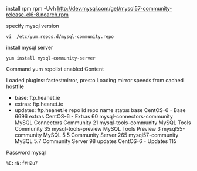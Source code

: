 install rpm
	rpm -Uvh http://dev.mysql.com/get/mysql57-community-release-el6-8.noarch.rpm

specify mysql version

	vi  /etc/yum.repos.d/mysql-community.repo


install mysql server

	yum install mysql-community-server

Command
	yum repolist enabled
Content

Loaded plugins: fastestmirror, presto
Loading mirror speeds from cached hostfile
 * base: ftp.heanet.ie
 * extras: ftp.heanet.ie
 * updates: ftp.heanet.ie
repo id                                                         repo name                                                        status
base                                                            CentOS-6 - Base                                                  6696
extras                                                          CentOS-6 - Extras                                                  60
mysql-connectors-community                                      MySQL Connectors Community                                         21
mysql-tools-community                                           MySQL Tools Community                                              35
mysql-tools-preview                                             MySQL Tools Preview                                                 3
mysql55-community                                               MySQL 5.5 Community Server                                        265
mysql57-community                                               MySQL 5.7 Community Server                                         98
updates                                                         CentOS-6 - Updates                                                115

Password mysql 

	%E:rN:f#H2u7